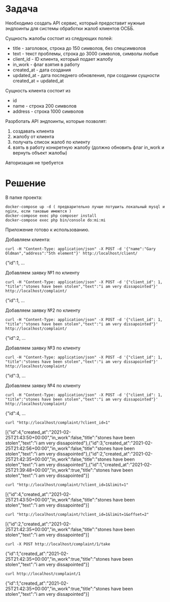 # Задача

Необходимо создать API сервис, который предоставит нужные эндпоинты для системы обработки жалоб клиентов ОСББ.

Сущность жалобы состоит из следующих полей:
- title - заголовок, строка до 150 символов, без спецсимволов
- text - текст проблемы, строка до 3000 символов, символы любые
- client_id - ID клиента, который подает жалобу
- in_work - флаг взятия в работу
- created_at - дата создания
- updated_at - дата последнего обновления, при создании сущности created_at = updated_at

Сущность клиента состоит из
- id
- name - строка 200 символов
- address - строка 1000 символов

Разрботать API эндпоинты, которые позволят:
1. создавать клиента
2. жалобу от клиента
3. получать список жалоб по клиенту
4. взять в работу конкретную жалобу (должно обновить флаг in_work и вернуть объект жалобы)

Авторизация не требуется

# Решение

В папке проекта:

```
docker-compose up -d ( предварительно лучше потушить локальный mysql и nginx, если таковые имеются )
docker-compose exec php composer install
docker-compose exec php bin/console do:mi:mi
```
Приложение готово к использованию.

Добавляем клиента:
```
curl -H "Content-Type: application/json" -X POST -d '{"name":"Gary Oldman","address":"5th element"}' http://localhost/client/
```
{"id":1, ...

Добавляем заявку №1 по клиенту
```
curl -H "Content-Type: application/json" -X POST -d '{"client_id": 1, "title":"stones have been stolen","text":"i am very dissapointed"}' http://localhost/complaint/
```
{"id":1, ...

Добавляем заявку №2 по клиенту
```
curl -H "Content-Type: application/json" -X POST -d '{"client_id": 1, "title":"stones have been stolen","text":"i am very dissapointed"}' http://localhost/complaint/
```
{"id":2, ...

Добавляем заявку №3 по клиенту
```
curl -H "Content-Type: application/json" -X POST -d '{"client_id": 1, "title":"stones have been stolen","text":"i am very dissapointed"}' http://localhost/complaint/
```
{"id":3, ...

Добавляем заявку №4 по клиенту
```
curl -H "Content-Type: application/json" -X POST -d '{"client_id": 1, "title":"stones have been stolen","text":"i am very dissapointed"}' http://localhost/complaint/
```
{"id":4, ...

```
curl "http://localhost/complaint/?client_id=1"
```
[{"id":4,"created_at":"2021-02-25T21:43:50+00:00","in_work":false,"title":"stones have been stolen","text":"i am very dissapointed"},{"id":3,"created_at":"2021-02-25T21:42:56+00:00","in_work":false,"title":"stones have been stolen","text":"i am very dissapointed"},{"id":2,"created_at":"2021-02-25T21:42:35+00:00","in_work":false,"title":"stones have been stolen","text":"i am very dissapointed"},{"id":1,"created_at":"2021-02-25T21:39:48+00:00","in_work":true,"title":"stones have been stolen","text":"i am very dissapointed"}]

```
curl "http://localhost/complaint/?client_id=1&limit=1"
```
[{"id":4,"created_at":"2021-02-25T21:43:50+00:00","in_work":false,"title":"stones have been stolen","text":"i am very dissapointed"}]

```
curl "http://localhost/complaint/?client_id=1&limit=1&offset=2"
```
[{"id":2,"created_at":"2021-02-25T21:42:35+00:00","in_work":false,"title":"stones have been stolen","text":"i am very dissapointed"}]

```
curl -X POST http://localhost/complaint/1/take
```
{"id":1,"created_at":"2021-02-25T21:42:35+00:00","in_work":true,"title":"stones have been stolen","text":"i am very dissapointed"}]

```
curl http://localhost/complaint/1
```
{"id":1,"created_at":"2021-02-25T21:42:35+00:00","in_work":true,"title":"stones have been stolen","text":"i am very dissapointed"}]
